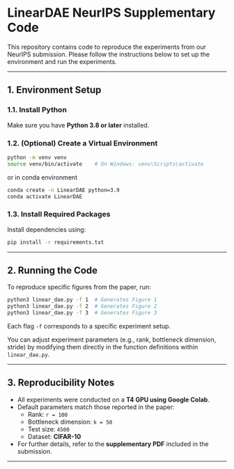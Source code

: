# LinearDAE NeurIPS Supplementary Code

This repository contains code to reproduce the experiments from our NeurIPS submission. Please follow the instructions below to set up the environment and run the experiments.

---

## 1. Environment Setup

### 1.1. Install Python

Make sure you have **Python 3.8 or later** installed.

### 1.2. (Optional) Create a Virtual Environment

```bash
python -m venv venv
source venv/bin/activate    # On Windows: venv\Scripts\activate
```
or in conda environment
```bash
conda create -n LinearDAE python=3.9
conda activate LinearDAE
```

### 1.3. Install Required Packages

Install dependencies using:

```bash
pip install -r requirements.txt
```

---

## 2. Running the Code

To reproduce specific figures from the paper, run:

```bash
python3 linear_dae.py -f 1  # Generates Figure 1
python3 linear_dae.py -f 2  # Generates Figure 2
python3 linear_dae.py -f 3  # Generates Figure 3
```

Each flag `-f` corresponds to a specific experiment setup.

You can adjust experiment parameters (e.g., rank, bottleneck dimension, stride) by modifying them directly in the function definitions within `linear_dae.py`.

---

## 3. Reproducibility Notes

- All experiments were conducted on a **T4 GPU using Google Colab**.
- Default parameters match those reported in the paper:
  - Rank: `r = 100`
  - Bottleneck dimension: `k = 50`
  - Test size: `4500`
  - Dataset: **CIFAR-10**
- For further details, refer to the **supplementary PDF** included in the submission.

---

